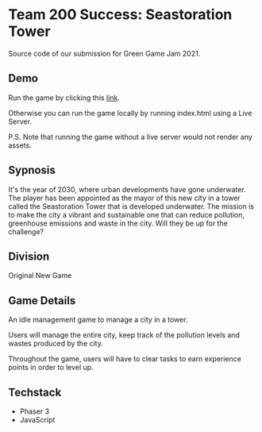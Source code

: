 # Team 200 Success: Seastoration Tower
Source code of our submission for Green Game Jam 2021.

## Demo
Run the game by clicking this [link](https://thinkofmia.github.io/Team-200-Success-Seastoration-Tower/).

Otherwise you can run the game locally by running index.html using a Live Server.

P.S. Note that running the game without a live server would not render any assets.

## Sypnosis
It's the year of 2030, where urban developments have gone underwater. The player has been appointed as the mayor of this new city in a tower called the Seastoration Tower that is developed underwater. The mission is to make the city a vibrant and sustainable one that can reduce pollution, greenhouse emissions and waste in the city. Will they be up for the challenge?

## Division
Original New Game

## Game Details
An idle management game to manage a city in a tower.

Users will manage the entire city, keep track of the pollution levels and wastes produced by the city.

Throughout the game, users will have to clear tasks to earn experience points in order to level up.

## Techstack
- Phaser 3
- JavaScript


